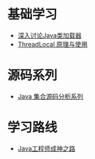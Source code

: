 # 基础学习
- [深入讨论Java类加载器](https://github.com/qmsggg/qmsggg_BlogCollect/issues/8)
- [ThreadLocal 原理与使用](https://github.com/qmsggg/qmsggg_BlogCollect/issues/21)

# 源码系列
- [Java 集合源码分析系列](https://juejin.im/entry/5b31bdf46fb9a00e9368a654?utm_source=gold_browser_extension)

# 学习路线
- [Java工程师成神之路](https://github.com/qmsggg/qmsggg_BlogCollect/issues/32)
